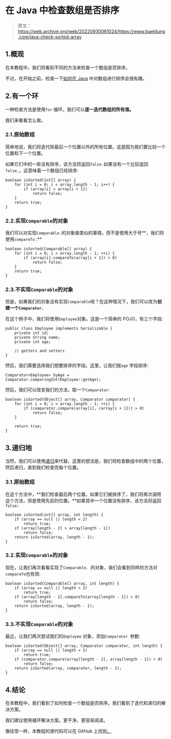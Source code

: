 # 在 Java 中检查数组是否排序

> 原文：<https://web.archive.org/web/20220930061024/https://www.baeldung.com/java-check-sorted-array>

## 1.概观

在本教程中，我们将看到不同的方法来检查一个数组是否排序。

不过，在开始之前，检查一下[如何在 Java](/web/20221127130125/https://www.baeldung.com/java-sorting-arrays) 中对数组进行排序会很有趣。

## 2.有一个环

一种检查方法是使用`for` 循环。我们可以**逐一迭代数组的所有值。**

我们来看看怎么做。

### 2.1.原始数组

简单地说，我们将迭代除最后一个位置以外的所有位置。这是因为我们要比较一个位置和下一个位置。

如果它们中的一些没有排序，该方法将返回`false.`如果没有一个比较返回`false,`，这意味着一个数组已经排序:

```
boolean isSorted(int[] array) {
    for (int i = 0; i < array.length - 1; i++) {
        if (array[i] > array[i + 1])
            return false;
    }
    return true;
}
```

### 2.2.实现`Comparable`的对象

我们可以对实现`Comparable.`的对象做类似的事情，而不是使用大于号**，我们将使用`compareTo` :**

```
boolean isSorted(Comparable[] array) {
    for (int i = 0; i < array.length - 1; ++i) {
        if (array[i].compareTo(array[i + 1]) > 0)
            return false;
    }
    return true;
}
```

### 2.3.不实现`Comparable`的对象

但是，如果我们的对象没有实现`Comparable`呢？在这种情况下，我们可以改为**创建一个`Comparator.`**

在这个例子中，我们将使用`Employee`对象。这是一个简单的 POJO，有三个字段:

```
public class Employee implements Serializable {
    private int id;
    private String name;
    private int age;

    // getters and setters
}
```

然后，我们需要选择我们想要排序的字段。这里，让我们按`age` 字段排序:

```
Comparator<Employee> byAge = Comparator.comparingInt(Employee::getAge);
```

然后，我们可以改变我们的方法，取一个`Comparator`:

```
boolean isSorted(Object[] array, Comparator comparator) {
    for (int i = 0; i < array.length - 1; ++i) {
        if (comparator.compare(array[i], (array[i + 1])) > 0)
            return false;
    }

    return true;
}
```

## 3.递归地

当然，我们可以使用[递归](/web/20221127130125/https://www.baeldung.com/java-recursion)来代替。这里的想法是，我们将检查数组中的两个位置，然后递归，直到我们检查完每个位置。

### 3.1.原始数组

在这个方法中，**我们检查最后两个位置。如果它们被排序了，我们将再次调用这个方法，但是使用先前的位置。**如果其中一个位置没有排序，该方法将返回`false:`

```
boolean isSorted(int[] array, int length) {
    if (array == null || length < 2) 
        return true; 
    if (array[length - 2] > array[length - 1])
        return false;
    return isSorted(array, length - 1);
}
```

### 3.2.实现`Comparable`的对象

现在，让我们再次看看实现了`Comparable. `的对象，我们会看到同样的方法对`compareTo`也有效:

```
boolean isSorted(Comparable[] array, int length) {
    if (array == null || length < 2) 
        return true; 
    if (array[length - 2].compareTo(array[length - 1]) > 0)
        return false;
    return isSorted(array, length - 1);
}
```

### 3.3.不实现`Comparable`的对象

最近，让我们再次尝试我们的`Employee` 对象，添加`Comparator `参数:

```
boolean isSorted(Object[] array, Comparator comparator, int length) {
    if (array == null || length < 2)
        return true;
    if (comparator.compare(array[length - 2], array[length - 1]) > 0)
        return false;
    return isSorted(array, comparator, length - 1);
}
```

## 4.结论

在本教程中，我们看到了如何检查一个数组是否排序。我们看到了迭代和递归的解决方案。

我们建议使用循环解决方案。更干净，更容易阅读。

像往常一样，本教程的源代码可以在 GitHub 上找到[。](https://web.archive.org/web/20221127130125/https://github.com/eugenp/tutorials/tree/master/core-java-modules/core-java-arrays-sorting)